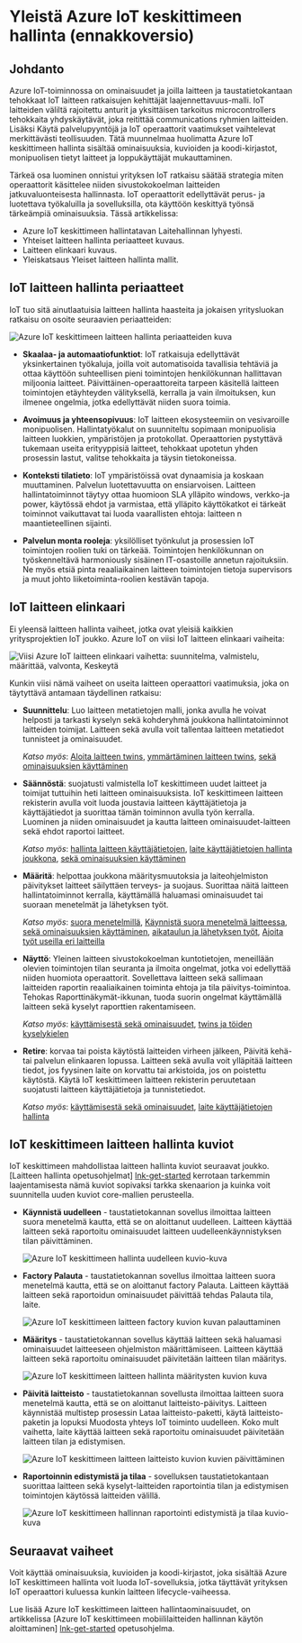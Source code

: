 <properties
 pageTitle="IoT keskittimeen laitteen hallinnan yleiskatsaus | Microsoft Azure"
 description="Tässä artikkelissa on yleiskatsaus Azure IoT toiminnossa hallinta: yrityksen laitteen elinkaari, Käynnistä, factory Palauta, laiteohjelmiston päivitys, määritys, laitteen twins, kyselyt, työt"
 services="iot-hub"
 documentationCenter=""
 authors="bzurcher"
 manager="timlt"
 editor=""/>

<tags
 ms.service="iot-hub"
 ms.devlang="na"
 ms.topic="get-started-article"
 ms.tgt_pltfrm="na"
 ms.workload="na"
 ms.date="10/03/2016"
 ms.author="bzurcher"/>

# <a name="overview-of-azure-iot-hub-device-management-preview"></a>Yleistä Azure IoT keskittimeen hallinta (ennakkoversio)

## <a name="introduction"></a>Johdanto

Azure IoT-toiminnossa on ominaisuudet ja joilla laitteen ja taustatietokantaan tehokkaat IoT laitteen ratkaisujen kehittäjät laajennettavuus-malli. IoT laitteiden väliltä rajoitettu anturit ja yksittäisen tarkoitus microcontrollers tehokkaita yhdyskäytävät, joka reitittää communications ryhmien laitteiden.  Lisäksi Käytä palvelupyyntöjä ja IoT operaattorit vaatimukset vaihtelevat merkittävästi teollisuuden.  Tätä muunnelmaa huolimatta Azure IoT keskittimeen hallinta sisältää ominaisuuksia, kuvioiden ja koodi-kirjastot, monipuolisen tietyt laitteet ja loppukäyttäjät mukauttaminen.

Tärkeä osa luominen onnistui yrityksen IoT ratkaisu säätää strategia miten operaattorit käsittelee niiden sivustokokoelman laitteiden jatkuvaluonteisesta hallinnasta. IoT operaattorit edellyttävät perus- ja luotettava työkaluilla ja sovelluksilla, ota käyttöön keskittyä työnsä tärkeämpiä ominaisuuksia. Tässä artikkelissa:

- Azure IoT keskittimeen hallintatavan Laitehallinnan lyhyesti.
- Yhteiset laitteen hallinta periaatteet kuvaus.
- Laitteen elinkaari kuvaus.
- Yleiskatsaus Yleiset laitteen hallinta mallit.

## <a name="iot-device-management-principles"></a>IoT laitteen hallinta periaatteet

IoT tuo sitä ainutlaatuisia laitteen hallinta haasteita ja jokaisen yritysluokan ratkaisu on osoite seuraavien periaatteiden:

![Azure IoT keskittimeen laitteen hallinta periaatteiden kuva][img-dm_principles]

- **Skaalaa- ja automaatiofunktiot**: IoT ratkaisuja edellyttävät yksinkertainen työkaluja, joilla voit automatisoida tavallisia tehtäviä ja ottaa käyttöön suhteellisen pieni toimintojen henkilökunnan hallittavan miljoonia laitteet. Päivittäinen-operaattoreita tarpeen käsitellä laitteen toimintojen etäyhteyden välityksellä, kerralla ja vain ilmoituksen, kun ilmenee ongelmia, jotka edellyttävät niiden suora toimia.

- **Avoimuus ja yhteensopivuus**: IoT laitteen ekosysteemiin on vesivaroille monipuolisen. Hallintatyökalut on suunniteltu sopimaan monipuolisia laitteen luokkien, ympäristöjen ja protokollat. Operaattorien pystyttävä tukemaan useita erityyppisiä laitteet, tehokkaat upotetun yhden prosessin lastut, valitse tehokkaita ja täysin tietokoneissa.

- **Konteksti tilatieto**: IoT ympäristöissä ovat dynaamisia ja koskaan muuttaminen. Palvelun luotettavuutta on ensiarvoisen. Laitteen hallintatoiminnot täytyy ottaa huomioon SLA ylläpito windows, verkko-ja power, käytössä ehdot ja varmistaa, että ylläpito käyttökatkot ei tärkeät toiminnot vaikuttavat tai luoda vaarallisten ehtoja: laitteen n maantieteellinen sijainti.

- **Palvelun monta rooleja**: yksilölliset työnkulut ja prosessien IoT toimintojen roolien tuki on tärkeää. Toimintojen henkilökunnan on työskenneltävä harmoniously sisäinen IT-osastoille annetun rajoituksiin.  Ne myös etsiä pinta reaaliaikainen laitteen toimintojen tietoja supervisors ja muut johto liiketoiminta-roolien kestävän tapoja.

## <a name="iot-device-lifecycle"></a>IoT laitteen elinkaari

Ei yleensä laitteen hallinta vaiheet, jotka ovat yleisiä kaikkien yritysprojektien IoT joukko. Azure IoT on viisi IoT laitteen elinkaari vaiheita:

![Viisi Azure IoT laitteen elinkaari vaihetta: suunnitelma, valmistelu, määrittää, valvonta, Keskeytä][img-device_lifecycle]

Kunkin viisi nämä vaiheet on useita laitteen operaattori vaatimuksia, joka on täytyttävä antamaan täydellinen ratkaisu:

- **Suunnittelu**: Luo laitteen metatietojen malli, jonka avulla he voivat helposti ja tarkasti kyselyn sekä kohderyhmä joukkona hallintatoiminnot laitteiden toimijat. Laitteen sekä avulla voit tallentaa laitteen metatiedot tunnisteet ja ominaisuudet.

    *Katso myös*: [Aloita laitteen twins][lnk-twins-getstarted], [ymmärtäminen laitteen twins][lnk-twins-devguide], [sekä ominaisuuksien käyttäminen][lnk-twin-properties]

- **Säännöstä**: suojatusti valmistella IoT keskittimeen uudet laitteet ja toimijat tuttuihin heti laitteen ominaisuuksista.  IoT keskittimeen laitteen rekisterin avulla voit luoda joustavia laitteen käyttäjätietoja ja käyttäjätiedot ja suorittaa tämän toiminnon avulla työn kerralla. Luominen ja niiden ominaisuudet ja kautta laitteen ominaisuudet-laitteen sekä ehdot raportoi laitteet.

    *Katso myös*: [hallinta laitteen käyttäjätietojen][lnk-identity-registry], [laite käyttäjätietojen hallinta joukkona][lnk-bulk-identity], [sekä ominaisuuksien käyttäminen][lnk-twin-properties]

- **Määritä**: helpottaa joukkona määritysmuutoksia ja laiteohjelmiston päivitykset laitteet säilyttäen terveys- ja suojaus. Suorittaa näitä laitteen hallintatoiminnot kerralla, käyttämällä haluamasi ominaisuudet tai suoraan menetelmät ja lähetyksen työt.

    *Katso myös*: [suora menetelmillä][lnk-c2d-methods], [Käynnistä suora menetelmä laitteessa][lnk-methods-devguide], [sekä ominaisuuksien käyttäminen][lnk-twin-properties], [aikataulun ja lähetyksen työt][lnk-jobs], [Ajoita työt useilla eri laitteilla][lnk-jobs-devguide]

- **Näyttö**: Yleinen laitteen sivustokokoelman kuntotietojen, meneillään olevien toimintojen tilan seuranta ja ilmoita ongelmat, jotka voi edellyttää niiden huomiota operaattorit.  Sovellettava laitteen sekä sallimaan laitteiden raportin reaaliaikainen toiminta ehtoja ja tila päivitys-toimintoa. Tehokas Raporttinäkymät-ikkunan, tuoda suorin ongelmat käyttämällä laitteen sekä kyselyt raporttien rakentamiseen.

    *Katso myös*: [käyttämisestä sekä ominaisuudet][lnk-twin-properties], [twins ja töiden kyselykielen][lnk-query-language]

- **Retire**: korvaa tai poista käytöstä laitteiden virheen jälkeen, Päivitä kehä- tai palvelun elinkaaren lopussa.  Laitteen sekä avulla voit ylläpitää laitteen tiedot, jos fyysinen laite on korvattu tai arkistoida, jos on poistettu käytöstä. Käytä IoT keskittimeen laitteen rekisterin peruutetaan suojatusti laitteen käyttäjätietoja ja tunnistetiedot.

    *Katso myös*: [käyttämisestä sekä ominaisuudet][lnk-twin-properties], [laite käyttäjätietojen hallinta][lnk-identity-registry]

## <a name="iot-hub-device-management-patterns"></a>IoT keskittimeen laitteen hallinta kuviot

IoT keskittimeen mahdollistaa laitteen hallinta kuviot seuraavat joukko.  [Laitteen hallinta opetusohjelmat] [ lnk-get-started] kerrotaan tarkemmin laajentamisesta nämä kuviot sopivaksi tarkka skenaarion ja kuinka voit suunnitella uuden kuviot core-mallien perusteella.

- **Käynnistä uudelleen** - taustatietokannan sovellus ilmoittaa laitteen suora menetelmä kautta, että se on aloittanut uudelleen.  Laitteen käyttää laitteen sekä raportoitu ominaisuudet laitteen uudelleenkäynnistyksen tilan päivittäminen.

    ![Azure IoT keskittimeen hallinta uudelleen kuvio-kuva][img-reboot_pattern]

- **Factory Palauta** - taustatietokannan sovellus ilmoittaa laitteen suora menetelmä kautta, että se on aloittanut factory Palauta.  Laitteen käyttää laitteen sekä raportoidun ominaisuudet päivittää tehdas Palauta tila, laite.

    ![Azure IoT keskittimeen laitteen factory kuvion kuvan palauttaminen][img-facreset_pattern]

- **Määritys** - taustatietokannan sovellus käyttää laitteen sekä haluamasi ominaisuudet laitteeseen ohjelmiston määrittämiseen.  Laitteen käyttää laitteen sekä raportoitu ominaisuudet päivitetään laitteen tilan määritys.

    ![Azure IoT keskittimeen laitteen hallinta määritysten kuvion kuva][img-config_pattern]

- **Päivitä laitteisto** - taustatietokannan sovellusta ilmoittaa laitteen suora menetelmä kautta, että se on aloittanut laitteisto-päivitys.  Laitteen käynnistää multistep prosessin Lataa laitteisto-paketti, käytä laitteisto-paketin ja lopuksi Muodosta yhteys IoT toiminto uudelleen.  Koko mult vaihetta, laite käyttää laitteen sekä raportoitu ominaisuudet päivitetään laitteen tilan ja edistymisen.

    ![Azure IoT keskittimeen laitteen laitteisto kuvion kuvien päivittäminen][img-fwupdate_pattern]

- **Raportoinnin edistymistä ja tilaa** - sovelluksen taustatietokantaan suorittaa laitteen sekä kyselyt-laitteiden raportointia tilan ja edistymisen toimintojen käytössä laitteiden välillä.

    ![Azure IoT keskittimeen hallinnan raportointi edistymistä ja tilaa kuvio-kuva][img-report_progress_pattern]

## <a name="next-steps"></a>Seuraavat vaiheet

Voit käyttää ominaisuuksia, kuvioiden ja koodi-kirjastot, joka sisältää Azure IoT keskittimeen hallinta voit luoda IoT-sovelluksia, jotka täyttävät yrityksen IoT operaattori kuluessa kunkin laitteen lifecycle-vaiheessa.

Lue lisää Azure IoT keskittimeen laitteen hallintaominaisuudet, on artikkelissa [Azure IoT keskittimeen mobiililaitteiden hallinnan käytön aloittaminen] [ lnk-get-started] opetusohjelma.

<!-- Images and links -->
[img-dm_principles]: media/iot-hub-device-management-overview/image4.png
[img-device_lifecycle]: media/iot-hub-device-management-overview/image5.png
[img-config_pattern]: media/iot-hub-device-management-overview/configuration-pattern.png
[img-facreset_pattern]: media/iot-hub-device-management-overview/facreset-pattern.png
[img-fwupdate_pattern]: media/iot-hub-device-management-overview/fwupdate-pattern.png
[img-reboot_pattern]: media/iot-hub-device-management-overview/reboot-pattern.png
[img-report_progress_pattern]: media/iot-hub-device-management-overview/report-progress-pattern.png

[lnk-twins-devguide]: iot-hub-devguide-device-twins.md
[lnk-get-started]: iot-hub-device-management-get-started.md
[lnk-twins-getstarted]: iot-hub-node-node-twin-getstarted.md
[lnk-twin-properties]: iot-hub-node-node-twin-how-to-configure.md
[lnk-hub-getstarted]: iot-hub-csharp-csharp-getstarted.md
[lnk-identity-registry]: iot-hub-devguide-identity-registry.md
[lnk-bulk-identity]: iot-hub-bulk-identity-mgmt.md
[lnk-query-language]: iot-hub-devguide-query-language.md
[lnk-c2d-methods]: iot-hub-c2d-methods.md
[lnk-methods-devguide]: iot-hub-devguide-direct-methods.md
[lnk-jobs]: iot-hub-schedule-jobs.md
[lnk-jobs-devguide]: iot-hub-devguide-jobs.md